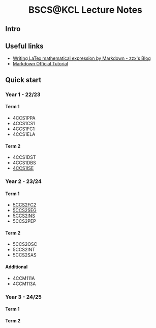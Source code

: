 <h1 align="center"> BSCS@KCL Lecture Notes </h1>

## Intro



## Useful links
- [Writing LaTex mathematical expression by Markdown - zzx's Blog](http://home.ustc.edu.cn/~zzx2002/new/2021/08/04/mathjax/#!)
- [Markdown Official Tutorial](https://markdown.com.cn)

## Quick start

### Year 1 - 22/23
#### Term 1
- 4CCS1PPA
- 4CCS1CS1
- 4CCS1FC1
- 4CCS1ELA
#### Term 2
- 4CCS1DST
- 4CCS1DBS
- [4CCS1ISE](year1/4ccs1ise.md)

### Year 2 - 23/24
#### Term 1
- [5CCS2FC2](year2/5ccs2fc2.md)
- [5CCS2SEG](year2/5ccs2seg.md)
- [5CCS2INS](year2/5ccs2ins.md)
- 5CCS2PEP

#### Term 2
- 5CCS2OSC
- 5CCS2INT
- 5CCS2SAS

#### Additional
- 4CCM111A
- 4CCM113A

### Year 3 - 24/25
#### Term 1
#### Term 2
